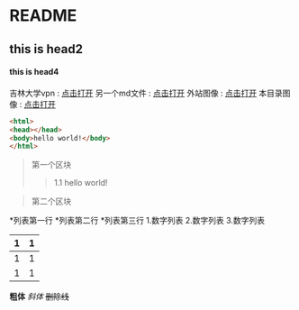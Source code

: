# README
## this is  head2
#### this is head4
吉林大学vpn    :   [  点击打开](https://vpns.jlu.edu.cn/login)
另一个md文件 : [点击打开](englishwork1.md)
外站图像 : [点击打开](https://img2.baidu.com/it/u=3422851443,1970326440&fm=253&fmt=auto&app=138&f=JPEG?w=400&h=300)
本目录图像 : [点击打开](1.png)
```html
<html>
<head></head>
<body>hello world!</body>
</html>
```
> 第一个区块
>>1.1
hello world!

>第二个区块

*列表第一行
*列表第二行
*列表第三行
1.数字列表
2.数字列表
3.数字列表

|  1  |  1  |
| --- | --- |
| 1   | 1   |
| 1   | 1   |
**粗体**  *斜体*  ~~删除线~~